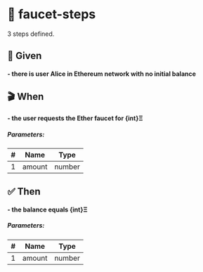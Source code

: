 # 📗 faucet-steps

3 steps defined.

## 📍 Given

#### - there is user Alice in Ethereum network with no initial balance

## 🎬 When

#### - the user requests the Ether faucet for {int}Ξ

##### Parameters:

| #   | Name   | Type   |
| --- | ------ | ------ |
| 1   | amount | number |

## ✅ Then

#### - the balance equals {int}Ξ

##### Parameters:

| #   | Name   | Type   |
| --- | ------ | ------ |
| 1   | amount | number |
